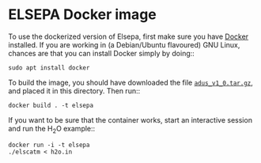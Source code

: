 ELSEPA Docker image
===================

To use the dockerized version of Elsepa, first make sure you have [Docker](http://docker.com) installed. If you are working in (a Debian/Ubuntu flavoured) GNU Linux, chances are that you can install Docker simply by doing::

    sudo apt install docker

To build the image, you should have downloaded the file [`adus_v1_0.tar.gz`](http://www.cpc.cs.qub.ac.uk/summaries/ADUS_v1_0.html), and placed it in this directory. Then run::

    docker build . -t elsepa

If you want to be sure that the container works, start an interactive session and run the H<sub>2</sub>O example::

    docker run -i -t elsepa
    ./elscatm < h2o.in

